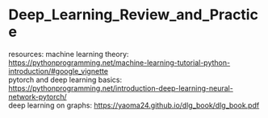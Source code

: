 # Deep_Learning_Review_and_Practice

resources: 
machine learning theory: https://pythonprogramming.net/machine-learning-tutorial-python-introduction/#google_vignette  
pytorch and deep learning basics: https://pythonprogramming.net/introduction-deep-learning-neural-network-pytorch/  
deep learning on graphs: https://yaoma24.github.io/dlg_book/dlg_book.pdf  
